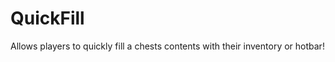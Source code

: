 QuickFill
=========
Allows players to quickly fill a chests contents with their inventory or hotbar!

